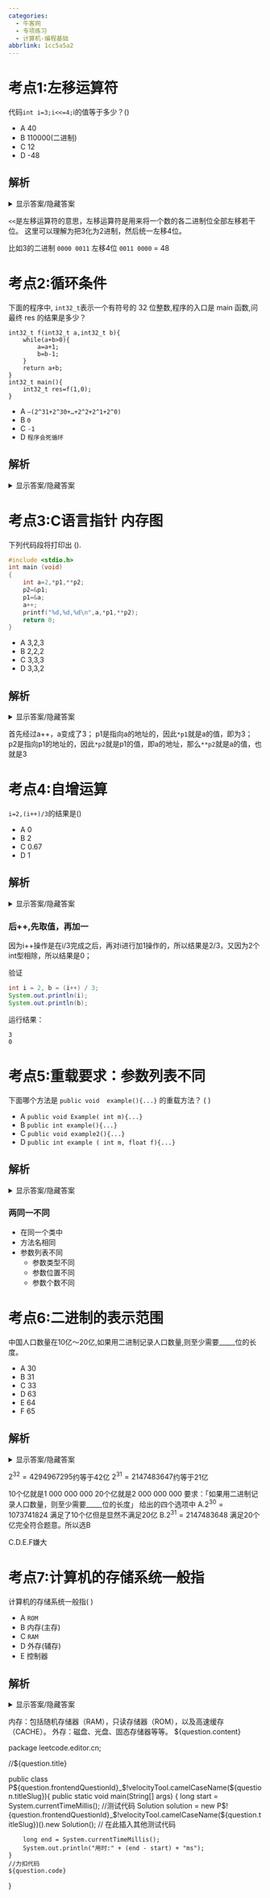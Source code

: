 ```yaml
---
categories:
  - 牛客网
  - 专项练习
  - 计算机-编程基础
abbrlink: 1cc5a5a2
---
```


# 考点1:左移运算符
代码`int i=3;i<<=4;`i的值等于多少？()
- A 40
- B 110000(二进制)
- C 12
- D -48

## 解析
<details><summary>显示答案/隐藏答案</summary>正确答案: B</details>

`<<`是左移运算符的意思，左移运算符是用来将一个数的各二进制位全部左移若干位。
这里可以理解为把3化为2进制，然后统一左移4位。

比如3的二进制  `0000 0011`  左移4位 `0011 0000` = 48


# 考点2:循环条件
下面的程序中, `int32_t`表示一个有符号的 32 位整数,程序的入口是 main 函数,问最终 res 的结果是多少？
```
int32_t f(int32_t a,int32_t b){
    while(a+b>0){
        a=a+1;
        b=b-1;
    }
    return a+b;
}
int32_t main(){
    int32_t res=f(1,0);
}
```
- A `–(2^31+2^30+…+2^2+2^1+2^0)`
- B `0`
- C `-1`
- D `程序会死循环`

## 解析
<details><summary>显示答案/隐藏答案</summary>正确答案: D</details>


# 考点3:C语言指针 内存图
下列代码段将打印出 ().
```c
#include <stdio.h>
int main (void)
{
    int a=2,*p1,**p2;
    p2=&p1;
    p1=&a;
    a++;
    printf("%d,%d,%d\n",a,*p1,**p2);
    return 0;
}
```
- A 3,2,3
- B 2,2,2
- C 3,3,3
- D 3,3,2

## 解析
<details><summary>显示答案/隐藏答案</summary>正确答案: C</details>

首先经过a++，a变成了3；
p1是指向a的地址的，因此`*p1`就是a的值，即为3；
p2是指向p1的地址的，因此`*p2`就是p1的值，即a的地址，那么`**p2`就是a的值，也就是3


# 考点4:自增运算
`i=2,(i++)/3`的结果是()
- A 0
- B 2
- C 0.67
- D 1

## 解析
<details><summary>显示答案/隐藏答案</summary>正确答案: A</details>

### 后++,先取值，再加一
因为i++操作是在i/3完成之后，再对i进行加1操作的，所以结果是2/3，又因为2个int型相除，所以结果是0；

验证
```java
int i = 2, b = (i++) / 3;
System.out.println(i);
System.out.println(b);
```
运行结果：
```
3
0
```


# 考点5:重载要求：参数列表不同
下面哪个方法是 `public void  example(){...}` 的重载方法？ ( )
- A `public void Example( int m){...}`
- B `public int example(){...}`
- C `public void example2(){...}`
- D `public int example ( int m, float f){...}`

## 解析
<details><summary>显示答案/隐藏答案</summary>正确答案: D</details>

### 两同一不同
- 在同一个类中
- 方法名相同
- 参数列表不同
  - 参数类型不同
  - 参数位置不同
  - 参数个数不同


# 考点6:二进制的表示范围
中国人口数量在10亿～20亿,如果用二进制记录人口数量,则至少需要_____位的长度。
- A 30
- B 31
- C 33
- D 63
- E 64
- F 65

## 解析
<details><summary>显示答案/隐藏答案</summary>正确答案: B</details>



$2^32=42 9496 7295$约等于42亿
$2^31=21 4748 3647$约等于21亿

10个亿就是1 000 000 000
20个亿就是2 000 000 000
要求：「如果用二进制记录人口数量，则至少需要_____位的长度」
给出的四个选项中
A.$2^30=10 7374 1824$ 满足了10个亿但是显然不满足20亿
B.$2^31=21 4748 3648$ 满足20个亿完全符合题意。所以选B

C.D.E.F嫌大


# 考点7:计算机的存储系统一般指
计算机的存储系统一般指(   )
- A `ROM`
- B 内存(主存)
- C `RAM`
- D 外存(辅存)
- E 控制器

## 解析
<details><summary>显示答案/隐藏答案</summary>正确答案: BD</details>

内存：包括随机存储器（RAM），只读存储器（ROM），以及高速缓存（CACHE）。
外存：磁盘、光盘、固态存储器等等。
${question.content}

package leetcode.editor.cn;

//${question.title}

public class P${question.frontendQuestionId}_$!velocityTool.camelCaseName(${question.titleSlug}){
    public static void main(String[] args) {
        long start = System.currentTimeMillis();
        //测试代码
        Solution solution = new P$!{question.frontendQuestionId}_$!velocityTool.camelCaseName(${question.titleSlug})().new Solution();
        // 在此插入其他测试代码

        long end = System.currentTimeMillis();
        System.out.println("用时:" + (end - start) + "ms");
    }
    //力扣代码
    ${question.code}
}
